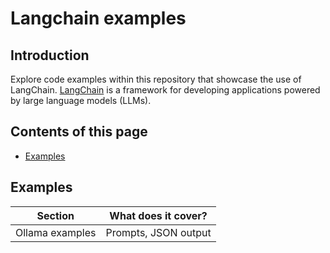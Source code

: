 # Langchain examples

## Introduction

Explore code examples within this repository that showcase the use of LangChain.
[LangChain](https://python.langchain.com/docs/introduction/) is a framework for developing applications powered by large language models (LLMs).


## Contents of this page

* [Examples](#examples)



## Examples
| **Section**     | **What does it cover?** |
|-----------------|-------------------------|
| Ollama examples | Prompts, JSON output    |



